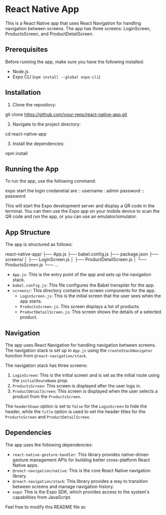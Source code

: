 # React Native App

This is a React Native app that uses React Navigation for handling navigation between screens. The app has three screens: LoginScreen, ProductsScreen, and ProductDetailScreen.

## Prerequisites

Before running the app, make sure you have the following installed:

- Node.js
- Expo CLI (`npm install --global expo-cli`)

## Installation

1. Clone the repository:



git clone https://github.com/your-repo/react-native-app.git


2. Navigate to the project directory:



cd react-native-app


3. Install the dependencies:



npm install


## Running the App

To run the app, use the following command:



expo start
the login credanetial are :: username : admin
password  :: password

This will start the Expo development server and display a QR code in the terminal. You can then use the Expo app on your mobile device to scan the QR code and run the app, or you can use an emulator/simulator.

## App Structure

The app is structured as follows:



react-native-app/
├── App.js
├── babel.config.js
├── package.json
├── screens/
│ ├── LoginScreen.js
│ ├── ProductDetailScreen.js
│ └── ProductsScreen.js
└── ...


- `App.js`: This is the entry point of the app and sets up the navigation stack.
- `babel.config.js`: This file configures the Babel transpiler for the app.
- `screens/`: This directory contains the screen components for the app.
  - `LoginScreen.js`: This is the initial screen that the user sees when the app starts.
  - `ProductsScreen.js`: This screen displays a list of products.
  - `ProductDetailScreen.js`: This screen shows the details of a selected product.

## Navigation

The app uses React Navigation for handling navigation between screens. The navigation stack is set up in `App.js` using the `createStackNavigator` function from `@react-navigation/stack`.

The navigation stack has three screens:

1. `LoginScreen`: This is the initial screen and is set as the initial route using the `initialRouteName` prop.
2. `ProductsScreen`: This screen is displayed after the user logs in.
3. `ProductDetailScreen`: This screen is displayed when the user selects a product from the `ProductsScreen`.

The `headerShown` option is set to `false` for the `LoginScreen` to hide the header, while the `title` option is used to set the header titles for the `ProductsScreen` and `ProductDetailScreen`.

## Dependencies

The app uses the following dependencies:

- `react-native-gesture-handler`: This library provides native-driven gesture management APIs for building better cross-platform React Native apps.
- `@react-navigation/native`: This is the core React Native navigation library.
- `@react-navigation/stack`: This library provides a way to transition between screens and manage navigation history.
- `expo`: This is the Expo SDK, which provides access to the system's capabilities from JavaScript.

Feel free to modify this README file ac
